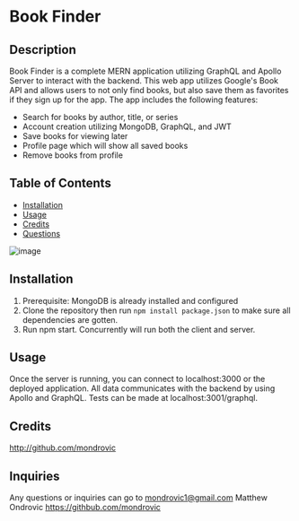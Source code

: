 # Book Finder

## Description

Book Finder is a complete MERN application utilizing GraphQL and Apollo Server to interact with the backend. This web app utilizes Google's Book API and allows users to not only find books, but also save them as favorites if they sign up for the app. The app includes the following features:

- Search for books by author, title, or series
- Account creation utilizing MongoDB, GraphQL, and JWT
- Save books for viewing later
- Profile page which will show all saved books
- Remove books from profile

## Table of Contents

- [Installation](#installation)
- [Usage](#usage)
- [Credits](#Credits)
- [Questions](#questions)

![image](./readme.png)

## Installation

1. Prerequisite: MongoDB is already installed and configured
2. Clone the repository then run `npm install package.json` to make sure all dependencies are gotten.
3. Run npm start. Concurrently will run both the client and server.

## Usage

Once the server is running, you can connect to localhost:3000 or the deployed application. All data communicates with the backend by using Apollo and GraphQL. Tests can be made at localhost:3001/graphql.

## Credits

http://github.com/mondrovic

## Inquiries

Any questions or inquiries can go to mondrovic1@gmail.com
Matthew Ondrovic
https://githbub.com/mondrovic
